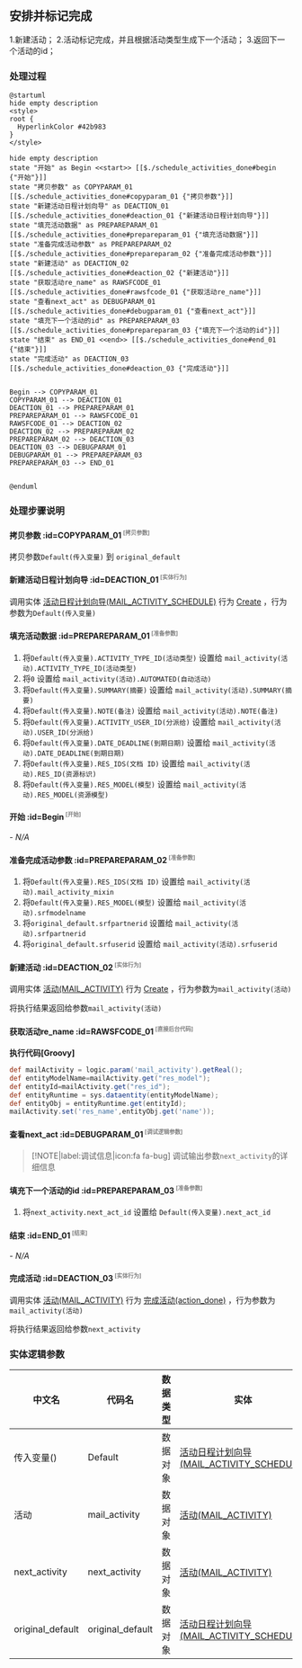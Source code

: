 ## 安排并标记完成 <!-- {docsify-ignore-all} -->

   1.新建活动；
2.活动标记完成，并且根据活动类型生成下一个活动；
3.返回下一个活动的id；

### 处理过程

```plantuml
@startuml
hide empty description
<style>
root {
  HyperlinkColor #42b983
}
</style>

hide empty description
state "开始" as Begin <<start>> [[$./schedule_activities_done#begin {"开始"}]]
state "拷贝参数" as COPYPARAM_01  [[$./schedule_activities_done#copyparam_01 {"拷贝参数"}]]
state "新建活动日程计划向导" as DEACTION_01  [[$./schedule_activities_done#deaction_01 {"新建活动日程计划向导"}]]
state "填充活动数据" as PREPAREPARAM_01  [[$./schedule_activities_done#prepareparam_01 {"填充活动数据"}]]
state "准备完成活动参数" as PREPAREPARAM_02  [[$./schedule_activities_done#prepareparam_02 {"准备完成活动参数"}]]
state "新建活动" as DEACTION_02  [[$./schedule_activities_done#deaction_02 {"新建活动"}]]
state "获取活动re_name" as RAWSFCODE_01  [[$./schedule_activities_done#rawsfcode_01 {"获取活动re_name"}]]
state "查看next_act" as DEBUGPARAM_01  [[$./schedule_activities_done#debugparam_01 {"查看next_act"}]]
state "填充下一个活动的id" as PREPAREPARAM_03  [[$./schedule_activities_done#prepareparam_03 {"填充下一个活动的id"}]]
state "结束" as END_01 <<end>> [[$./schedule_activities_done#end_01 {"结束"}]]
state "完成活动" as DEACTION_03  [[$./schedule_activities_done#deaction_03 {"完成活动"}]]


Begin --> COPYPARAM_01
COPYPARAM_01 --> DEACTION_01
DEACTION_01 --> PREPAREPARAM_01
PREPAREPARAM_01 --> RAWSFCODE_01
RAWSFCODE_01 --> DEACTION_02
DEACTION_02 --> PREPAREPARAM_02
PREPAREPARAM_02 --> DEACTION_03
DEACTION_03 --> DEBUGPARAM_01
DEBUGPARAM_01 --> PREPAREPARAM_03
PREPAREPARAM_03 --> END_01


@enduml
```


### 处理步骤说明

#### 拷贝参数 :id=COPYPARAM_01<sup class="footnote-symbol"> <font color=gray size=1>[拷贝参数]</font></sup>



拷贝参数`Default(传入变量)` 到 `original_default`

#### 新建活动日程计划向导 :id=DEACTION_01<sup class="footnote-symbol"> <font color=gray size=1>[实体行为]</font></sup>



调用实体 [活动日程计划向导(MAIL_ACTIVITY_SCHEDULE)](module/mail/mail_activity_schedule.md) 行为 [Create](module/mail/mail_activity_schedule#行为) ，行为参数为`Default(传入变量)`

#### 填充活动数据 :id=PREPAREPARAM_01<sup class="footnote-symbol"> <font color=gray size=1>[准备参数]</font></sup>



1. 将`Default(传入变量).ACTIVITY_TYPE_ID(活动类型)` 设置给  `mail_activity(活动).ACTIVITY_TYPE_ID(活动类型)`
2. 将`0` 设置给  `mail_activity(活动).AUTOMATED(自动活动)`
3. 将`Default(传入变量).SUMMARY(摘要)` 设置给  `mail_activity(活动).SUMMARY(摘要)`
4. 将`Default(传入变量).NOTE(备注)` 设置给  `mail_activity(活动).NOTE(备注)`
5. 将`Default(传入变量).ACTIVITY_USER_ID(分派给)` 设置给  `mail_activity(活动).USER_ID(分派给)`
6. 将`Default(传入变量).DATE_DEADLINE(到期日期)` 设置给  `mail_activity(活动).DATE_DEADLINE(到期日期)`
7. 将`Default(传入变量).RES_IDS(文档 ID)` 设置给  `mail_activity(活动).RES_ID(资源标识)`
8. 将`Default(传入变量).RES_MODEL(模型)` 设置给  `mail_activity(活动).RES_MODEL(资源模型)`

#### 开始 :id=Begin<sup class="footnote-symbol"> <font color=gray size=1>[开始]</font></sup>



*- N/A*
#### 准备完成活动参数 :id=PREPAREPARAM_02<sup class="footnote-symbol"> <font color=gray size=1>[准备参数]</font></sup>



1. 将`Default(传入变量).RES_IDS(文档 ID)` 设置给  `mail_activity(活动).mail_activity_mixin`
2. 将`Default(传入变量).RES_MODEL(模型)` 设置给  `mail_activity(活动).srfmodelname`
3. 将`original_default.srfpartnerid` 设置给  `mail_activity(活动).srfpartnerid`
4. 将`original_default.srfuserid` 设置给  `mail_activity(活动).srfuserid`

#### 新建活动 :id=DEACTION_02<sup class="footnote-symbol"> <font color=gray size=1>[实体行为]</font></sup>



调用实体 [活动(MAIL_ACTIVITY)](module/mail/mail_activity.md) 行为 [Create](module/mail/mail_activity#行为) ，行为参数为`mail_activity(活动)`

将执行结果返回给参数`mail_activity(活动)`

#### 获取活动re_name :id=RAWSFCODE_01<sup class="footnote-symbol"> <font color=gray size=1>[直接后台代码]</font></sup>



<p class="panel-title"><b>执行代码[Groovy]</b></p>

```groovy
def mailActivity = logic.param('mail_activity').getReal();
def entityModelName=mailActivity.get("res_model");
def entityId=mailActivity.get("res_id");
def entityRuntime = sys.dataentity(entityModelName);
def entityObj = entityRuntime.get(entityId);
mailActivity.set('res_name',entityObj.get('name'));

```

#### 查看next_act :id=DEBUGPARAM_01<sup class="footnote-symbol"> <font color=gray size=1>[调试逻辑参数]</font></sup>



> [!NOTE|label:调试信息|icon:fa fa-bug]
> 调试输出参数`next_activity`的详细信息


#### 填充下一个活动的id :id=PREPAREPARAM_03<sup class="footnote-symbol"> <font color=gray size=1>[准备参数]</font></sup>



1. 将`next_activity.next_act_id` 设置给  `Default(传入变量).next_act_id`

#### 结束 :id=END_01<sup class="footnote-symbol"> <font color=gray size=1>[结束]</font></sup>



*- N/A*

#### 完成活动 :id=DEACTION_03<sup class="footnote-symbol"> <font color=gray size=1>[实体行为]</font></sup>



调用实体 [活动(MAIL_ACTIVITY)](module/mail/mail_activity.md) 行为 [完成活动(action_done)](module/mail/mail_activity#行为) ，行为参数为`mail_activity(活动)`

将执行结果返回给参数`next_activity`



### 实体逻辑参数

|    中文名   |    代码名    |  数据类型    |  实体   |备注 |
| --------| --------| -------- | -------- | --------   |
|传入变量(<i class="fa fa-check"/></i>)|Default|数据对象|[活动日程计划向导(MAIL_ACTIVITY_SCHEDULE)](module/mail/mail_activity_schedule.md)||
|活动|mail_activity|数据对象|[活动(MAIL_ACTIVITY)](module/mail/mail_activity.md)||
|next_activity|next_activity|数据对象|[活动(MAIL_ACTIVITY)](module/mail/mail_activity.md)||
|original_default|original_default|数据对象|[活动日程计划向导(MAIL_ACTIVITY_SCHEDULE)](module/mail/mail_activity_schedule.md)||
